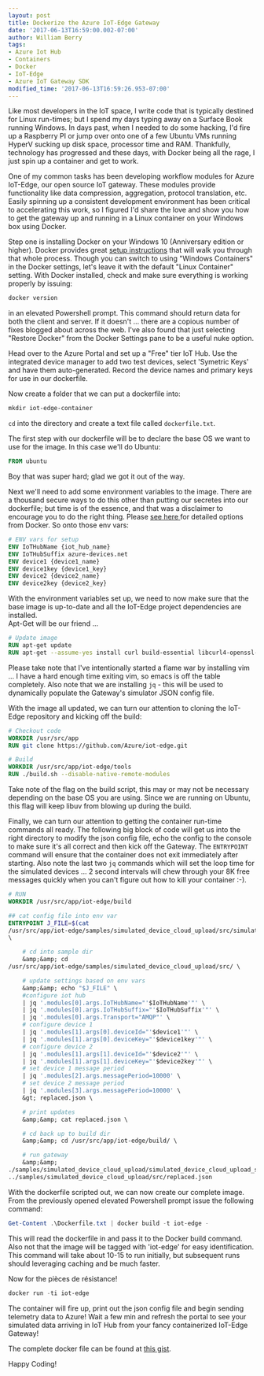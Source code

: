```yaml
---
layout: post
title: Dockerize the Azure IoT-Edge Gateway
date: '2017-06-13T16:59:00.002-07:00'
author: William Berry
tags:
- Azure Iot Hub
- Containers
- Docker
- IoT-Edge
- Azure IoT Gateway SDK
modified_time: '2017-06-13T16:59:26.953-07:00'
---
```


Like most developers in the IoT space, I write code that is typically destined 
for Linux run-times; but I spend my days typing away on a Surface Book running 
Windows.  In days past, when I needed to do some hacking, I'd fire up a 
Raspberry PI or jump over onto one of a few Ubuntu VMs running HyperV sucking 
up disk space, processor time and RAM.  Thankfully, technology has progressed 
and these days, with Docker being all the rage, I just spin up a container and 
get to work. 

One of my common tasks has been developing workflow modules for Azure 
IoT-Edge, our open source IoT gateway.  These modules provide functionality 
like data compression, aggregation, protocol translation, etc.  Easily 
spinning up a consistent development environment has been critical to 
accelerating this work, so I figured I'd share the love and show you how to 
get the gateway up and running in a Linux container on your Windows box using 
Docker. 

Step one is installing Docker on your Windows 10 (Anniversary edition or 
higher).  Docker provides great [setup instructions](https://docs.docker.com/docker-for-windows/install/) that will 
walk you through that whole process.  Though you can switch to using "Windows 
Containers" in the Docker settings, let's leave it with the default "Linux 
Container" setting.  With Docker installed, check and make sure everything is 
working properly by issuing: 

```powershell
docker version
``` 

in an elevated Powershell prompt.  This command should return data for both 
the client and server.  If it doesn't ... there are a copious number of fixes 
blogged about across the web.  I've also found that just selecting "Restore 
Docker" from the Docker Settings pane to be a useful nuke option. 

Head over to the Azure Portal and set up a "Free" tier IoT Hub.  Use the 
integrated device manager to add two test devices, select 'Symetric Keys' and 
have them auto-generated.  Record the device names and primary keys for use in 
our dockerfile. 

Now create a folder that we can put a dockerfile into:  

```powershell
mkdir iot-edge-container
``` 

`cd` into the directory and create a text file called `dockerfile.txt`. 

The first step with our dockerfile will be to declare the base OS we want to 
use for the image.  In this case we'll do Ubuntu: 

```dockerfile
FROM ubuntu
``` 

Boy that was super hard; glad we got it out of the way. 

Next we'll need to add some environment variables to the image.  There are a 
thousand secure ways to do this other than putting our secretes into our 
dockerfile; but time is of the essence, and that was a disclaimer to encourage 
you to do the right thing.  Please [see here ](https://blog.docker.com/2017/02/docker-secrets-management/)for detailed 
options from Docker.  So onto those env vars: 

```Dockerfile
# ENV vars for setup 
ENV IoTHubName {iot_hub_name} 
ENV IoTHubSuffix azure-devices.net 
ENV device1 {device1_name} 
ENV device1key {device1_key} 
ENV device2 {device2_name} 
ENV device2key {device2_key} 
``` 

With the environment variables set up, we need to now make sure that the base 
image is up-to-date and all the IoT-Edge project dependencies are installed.  
Apt-Get will be our friend ... 

```Dockerfile
# Update image 
RUN apt-get update 
RUN apt-get --assume-yes install curl build-essential libcurl4-openssl-dev git cmake pkg-config libssl-dev uuid-dev valgrind jq libglib2.0-dev libtool autoconf autogen vim 
``` 

Please take note that I've intentionally started a flame war by installing vim 
... I have a hard enough time exiting vim, so emacs is off the table 
completely.  Also note that we are installing `jq` - this will be used to 
dynamically populate the Gateway's simulator JSON config file. 

With the image all updated, we can turn our attention to cloning the IoT-Edge 
repository and kicking off the build: 

```Dockerfile
# Checkout code 
WORKDIR /usr/src/app 
RUN git clone https://github.com/Azure/iot-edge.git 

# Build 
WORKDIR /usr/src/app/iot-edge/tools 
RUN ./build.sh --disable-native-remote-modules 
``` 

Take note of the flag on the build script, this may or may not be necessary 
depending on the base OS you are using.  Since we are running on Ubuntu, this 
flag will keep libuv from blowing up during the build. 

Finally, we can turn our attention to getting the container run-time commands 
all ready.  The following big block of code will get us into the right 
directory to modify the json config file, echo the config to the console to 
make sure it's all correct and then kick off the Gateway.  The `ENTRYPOINT` 
command will ensure that the container does not exit immediately after 
starting.  Also note the last two `jq` commands which will set the loop time 
for the simulated devices ... 2 second intervals will chew through your 8K 
free messages quickly when you can't figure out how to kill your container 
:-). 

```Dockerfile
# RUN 
WORKDIR /usr/src/app/iot-edge/build 

## cat config file into env var 
ENTRYPOINT J_FILE=$(cat 
/usr/src/app/iot-edge/samples/simulated_device_cloud_upload/src/simulated_device_cloud_upload_lin.json) 
\ 

    # cd into sample dir 
    &amp;&amp; cd 
/usr/src/app/iot-edge/samples/simulated_device_cloud_upload/src/ \ 

    # update settings based on env vars 
    &amp;&amp; echo "$J_FILE" \ 
    #configure iot hub 
    | jq '.modules[0].args.IoTHubName="'$IoTHubName'"' \ 
    | jq '.modules[0].args.IoTHubSuffix="'$IoTHubSuffix'"' \ 
    | jq '.modules[0].args.Transport="AMQP"' \ 
    # configure device 1 
    | jq '.modules[1].args[0].deviceId="'$device1'"' \ 
    | jq '.modules[1].args[0].deviceKey="'$device1key'"' \ 
    # configure device 2 
    | jq '.modules[1].args[1].deviceId="'$device2'"' \ 
    | jq '.modules[1].args[1].deviceKey="'$device2key'"' \ 
    # set device 1 message period 
    | jq '.modules[2].args.messagePeriod=10000' \ 
    # set device 2 message period 
    | jq '.modules[3].args.messagePeriod=10000' \ 
    &gt; replaced.json \ 

    # print updates 
    &amp;&amp; cat replaced.json \ 

    # cd back up to build dir 
    &amp;&amp; cd /usr/src/app/iot-edge/build/ \ 

    # run gateway 
    &amp;&amp; 
./samples/simulated_device_cloud_upload/simulated_device_cloud_upload_sample 
../samples/simulated_device_cloud_upload/src/replaced.json 
``` 

With the dockerfile scripted out, we can now create our complete image.  From 
the previously opened elevated Powershell prompt issue the following command: 

```powershell
Get-Content .\Dockerfile.txt | docker build -t iot-edge -
``` 

This will read the dockerfile in and pass it to the Docker build command.  
Also not that the image will be tagged with 'iot-edge' for easy 
identification.  This command will take about 10-15 to run initially, but 
subsequent runs should leveraging caching and be much faster. 

Now for the pièces de résistance! 

```powershell
docker run -ti iot-edge
``` 

The container will fire up, print out the json config file and begin sending 
telemetry data to Azure!  Wait a few min and refresh the portal to see your 
simulated data arriving in IoT Hub from your fancy containerized IoT-Edge 
Gateway! 

The complete docker file can be found at [this gist](https://gist.github.com/WilliamBerryiii/ee31a154d99130f9bbe472a320d49655). 

Happy Coding! 